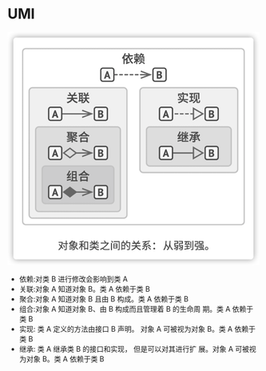 # UMI

![类关系图](https://raw.githubusercontent.com/singzis/Notes/master/images/umi1.png)

- 依赖:对类 B 进行修改会影响到类 A
- 关联:对象 A 知道对象 B。类 A 依赖于类 B
- 聚合:对象 A 知道对象 B 且由 B 构成。类 A 依赖于类 B
- 组合:对象 A 知道对象 B、由 B 构成而且管理着 B 的生命周 期。类 A 依赖于类 B
- 实现: 类 A 定义的方法由接口 B 声明。 对象 A 可被视为对象 B。类 A 依赖于类 B
- 继承: 类 A 继承类 B 的接口和实现， 但是可以对其进行扩 展。对象 A 可被视为对象 B。类 A 依赖于类 B
